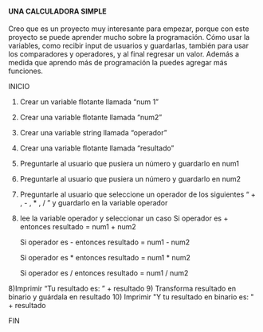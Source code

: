 ####   **UNA CALCULADORA SIMPLE**
Creo que es un proyecto muy interesante para empezar, porque con este proyecto se puede aprender mucho sobre la programación. Cómo usar la variables, como recibir input de usuarios y guardarlas, también para usar los comparadores y operadores, y al final regresar un valor. Además a medida que aprendo más de programación la puedes agregar más funciones.

INICIO
1) Crear un variable flotante llamada “num 1”
2) Crear una variable flotante llamada “num2”
3) Crear una variable string llamada “operador”
3) Crear una variable flotante llamada “resultado”
4) Preguntarle al usuario que pusiera un número y guardarlo en num1
5) Preguntarle al usuario que pusiera un número y guardarlo en num2
6) Preguntarle al usuario que seleccione un operador de los siguientes “ + , - , * , / ” y guardarlo en la variable operador
7) lee la variable operador y seleccionar un caso
	Si operador es +
		entonces resultado = num1 + num2

	Si operador es -
		entonces resultado = num1 - num2

	Si operador es *
		entonces resultado = num1 * num2

	Si operador es /
		entonces resultado = num1 / num2

8)Imprimir “Tu resultado es: ” + resultado
9) Transforma resultado en binario y guárdala en resultado
10) Imprimir "Y tu resultado en binario es: " + resultado

FIN
